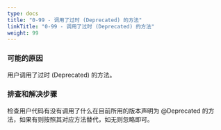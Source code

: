 ```yaml
---
type: docs
title: "0-99 - 调用了过时 (Deprecated) 的方法"
linkTitle: "0-99 - 调用了过时 (Deprecated) 的方法"
weight: 99
---
```


### 可能的原因

用户调用了过时 (Deprecated) 的方法。

### 排查和解决步骤

检查用户代码有没有调用了什么在目前所用的版本声明为 @Deprecated 的方法，如果有则按照其对应方法替代，如无则忽略即可。

<p style="margin-top: 3rem;"> </p>